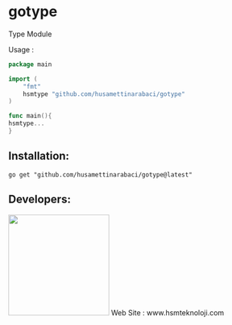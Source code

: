 # gotype

Type Module

Usage :

```go
package main

import (
	"fmt"
	hsmtype "github.com/husamettinarabaci/gotype"
)

func main(){
hsmtype...
}
```

## Installation:

```shell
go get "github.com/husamettinarabaci/gotype@latest"
```

## Developers:
<img src="https://github.com/HsmTeknoloji/companyfiles/blob/master/hsmtek-logo.png?raw=true" width="200"/>
Web Site        : www.hsmteknoloji.com <br />

